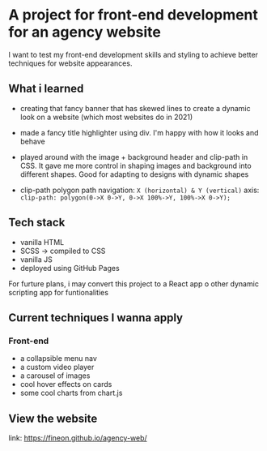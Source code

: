 # A project for front-end development for an agency website

I want to test my front-end development skills and styling to achieve better techniques for website appearances.

## What i learned
- creating that fancy banner that has skewed lines to create a dynamic look on a website (which most websites do in 2021)
- made a fancy title highlighter using div. I'm happy with how it looks and behave 
- played around with the image + background header and clip-path in CSS. It gave me more control in shaping images and background into different shapes. Good for adapting to designs with dynamic shapes

- clip-path polygon path navigation: ```X (horizontal) & Y (vertical)``` axis: ```clip-path: polygon(0->X 0->Y, 0->X 100%->Y, 100%->X 0->Y);```

## Tech stack
- vanilla HTML
- SCSS -> compiled to CSS
- vanilla JS 
- deployed using GitHub Pages

For furture plans, i may convert this project to a React app o other dynamic scripting app for funtionalities

## Current techniques I wanna apply

### Front-end
- a collapsible menu nav
- a custom video player 
- a carousel of images
- cool hover effects on cards
- some cool charts from chart.js

## View the website 
link: https://fineon.github.io/agency-web/